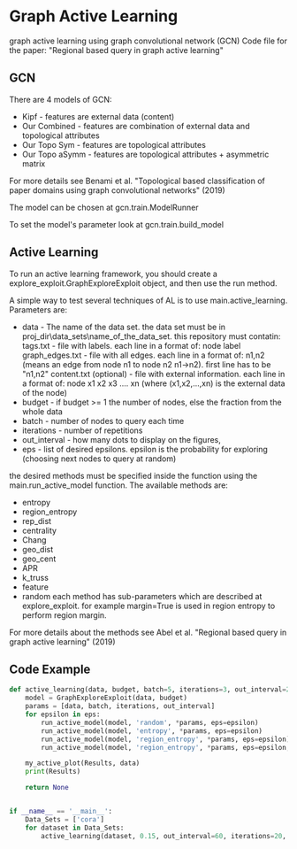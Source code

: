 # Graph Active Learning

graph active learning using graph convolutional network (GCN)
Code file for the paper:
"Regional based query in graph active learning" 

## GCN
There are 4 models of GCN:
* Kipf - features are external data (content)
* Our Combined - features are combination of external data and topological attributes
* Our Topo Sym - features are topological attributes
* Our Topo aSymm - features are topological attributes + asymmetric matrix

For more details see Benami et al. "Topological based classification of paper domains using graph convolutional networks" (2019)

The model can be chosen at gcn.train.ModelRunner

To set the model's parameter look at gcn.train.build_model

## Active Learning
To run an active learning framework, you should create a explore_exploit.GraphExploreExploit object, and then use the run method.

A simple way to test several techniques of AL is to use main.active_learning. 
Parameters are: 
* data - The name of the data set. 
the data set must be in proj_dir\data_sets\name_of_the_data_set. 
this repository must contatin: 
tags.txt - file with labels. each line in a format of: node label 
graph_edges.txt - file with all edges. each line in a format of: n1,n2 (means an edge from node n1 to node n2 n1->n2). first line has to be "n1,n2"
content.txt (optional) - file with external information. each line in a format of: node x1 x2 x3 .... xn (where (x1,x2,...,xn) is the external data of the node)
* budget - if budget >= 1 the number of nodes, else the fraction from the whole data 
* batch - number of nodes to query each time 
* iterations - number of repetitions 
* out_interval - how many dots to display on the figures, 
* eps - list of desired epsilons. epsilon is the probability for exploring (choosing next nodes to query at random)

the desired methods must be specified inside the function using the main.run_active_model function.
The available methods are:
* entropy
* region_entropy
* rep_dist
* centrality
* Chang
* geo_dist
* geo_cent
* APR
* k_truss
* feature
* random
each method has sub-parameters which are described at explore_exploit. for example margin=True is used in region entropy to perform region margin.

For more details about the methods see Abel et al. "Regional based query in graph active learning" (2019)

## Code Example

```python
def active_learning(data, budget, batch=5, iterations=3, out_interval=25, eps=[0.05]):
    model = GraphExploreExploit(data, budget)
    params = [data, batch, iterations, out_interval]
    for epsilon in eps:
        run_active_model(model, 'random', *params, eps=epsilon)									# random
        run_active_model(model, 'entropy', *params, eps=epsilon)								# entropy
		run_active_model(model, 'region_entropy', *params, eps=epsilon)							# region entropy
		run_active_model(model, 'region_entropy', *params, eps=epsilon, **{'margin': True})		# region margin

    my_active_plot(Results, data)
    print(Results)

    return None


if __name__ == '__main__':
	Data_Sets = ['cora']
	for dataset in Data_Sets:
		active_learning(dataset, 0.15, out_interval=60, iterations=20, batch=1)
	
```

